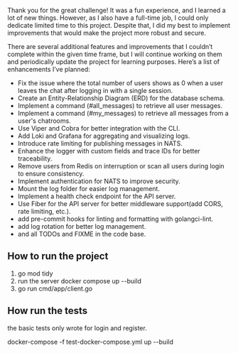 Thank you for the great challenge! It was a fun experience, and I learned a lot of new things. However, as I also have a full-time job, I could only dedicate limited time to this project. Despite that, I did my best to implement improvements that would make the project more robust and secure.

There are several additional features and improvements that I couldn’t complete within the given time frame, but I will continue working on them and periodically update the project for learning purposes. Here’s a list of enhancements I’ve planned:

* Fix the issue where the total number of users shows as 0 when a user leaves the chat after logging in with a single session.
* Create an Entity-Relationship Diagram (ERD) for the database schema.
* Implement a command (#all_messages) to retrieve all user messages.
* Implement a command (#my_messages) to retrieve all messages from a user's chatrooms.
* Use Viper and Cobra for better integration with the CLI.
* Add Loki and Grafana for aggregating and visualizing logs.
* Introduce rate limiting for publishing messages in NATS.
* Enhance the logger with custom fields and trace IDs for better traceability.
* Remove users from Redis on interruption or scan all users during login to ensure consistency.
* Implement authentication for NATS to improve security.
* Mount the log folder for easier log management.
* Implement a health check endpoint for the API server.
* Use Fiber for the API server for better middleware support(add CORS, rate limiting, etc.).
* add pre-commit hooks for linting and formatting with golangci-lint.
* add log rotation for better log management.
* and all TODOs and FIXME in the code base.

## How to run the project
1. go mod tidy
2. run the server docker compose up --build
3. go run cmd/app/client.go

## How run the tests
the basic tests only wrote for login and register.

docker-compose -f test-docker-compose.yml up --build